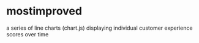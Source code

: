 # mostimproved

a series of line charts (chart.js) displaying individual customer experience scores over time
